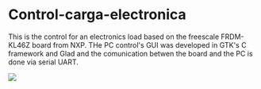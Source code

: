 # Control-carga-electronica
This is the control for an electronics load based on the freescale FRDM-KL46Z board from NXP.
THe PC control's GUI was developed in GTK's C framework and Glad and the comunication betwen the board and the PC is done via serial UART.

![](http://i.imgur.com/5YBpDOn.png "")

